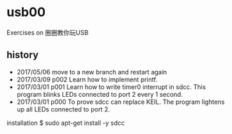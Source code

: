 # usb00
Exercises on 圈圈教你玩USB

## history
* 2017/05/06 move to a new branch and restart again
* 2017/03/09 p002
	Learn how to implement printf.
* 2017/03/01 p001
	Learn how to write timer0 interrupt in sdcc. This program blinks LEDs connected to port 2 every 1 second. 
* 2017/03/01 p000 
	To prove sdcc can replace KEIL. The program lightens up all LEDs connected to port 2.

installation
$ sudo apt-get install -y sdcc
